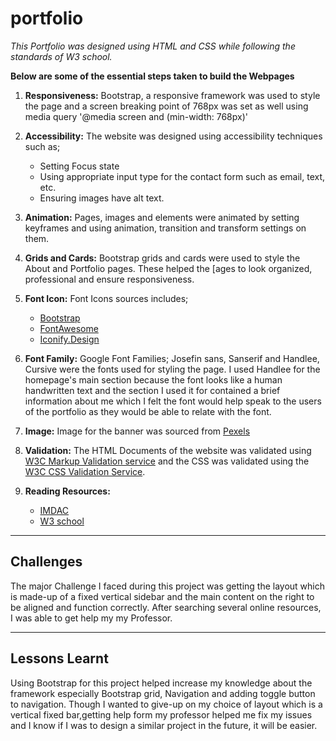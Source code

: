 # portfolio
*This Portfolio was designed using HTML and CSS while following the standards of W3 school.*

**Below are some of the essential steps taken to build the Webpages**

1. **Responsiveness:** Bootstrap, a responsive framework was used to style the page and a screen breaking point of 768px was set as well using media query '@media screen and (min-width: 768px)'

2. **Accessibility:** The website was designed using accessibility techniques such as;
    - Setting Focus state
    - Using appropriate input type for the contact form such as email, text, etc.
    - Ensuring images have alt text.

3. **Animation:** Pages, images and elements were animated by setting keyframes and using animation, transition and transform settings on them. 

4. **Grids and Cards:** Bootstrap grids and cards were used to style the About and Portfolio pages. These helped the [ages to look organized, professional and ensure responsiveness.

5. **Font Icon:** Font Icons sources includes;
     - [Bootstrap](https://icons.getbootstrap.com/)
     - [FontAwesome](https://fontawesome.com/v6.0/icons)
     - [Iconify.Design](https://iconify.design/)

6. **Font Family:** Google Font Families; Josefin sans, Sanserif and Handlee, Cursive were the fonts used for styling the page.
    I used Handlee for the homepage's main section because the font looks like a human handwritten text and the section I used it for contained a brief information about me which I felt the font would help speak to the users of the portfolio as they would be able to relate with the font.

7. **Image:** Image for the banner was sourced from [Pexels](https://www.pexels.com/photo/macbook-on-table-3184450/)

8. **Validation:** The HTML Documents of the website was validated using [W3C Markup Validation service](https://validator.w3.org/) and the CSS was validated using the [W3C CSS Validation Service](https://jigsaw.w3.org/css-validator/).

9. **Reading Resources:**
    - [IMDAC](https://imdac.github.io/)
    - [W3 school](https://www.w3schools.com/)

--- 


## Challenges
The major Challenge I faced during this project was getting the layout which is made-up of a fixed vertical sidebar and the main content on the right to be aligned and function correctly.
After searching several online resources, I was able to get help my my Professor.

---

## Lessons Learnt
Using Bootstrap for this project helped increase my knowledge about the framework especially Bootstrap grid, Navigation and adding toggle button to navigation. Though I wanted to give-up on my choice of layout which is a vertical fixed bar,getting help form my professor helped me fix my issues and I know if I was to design a similar project in the future, it will be easier.

